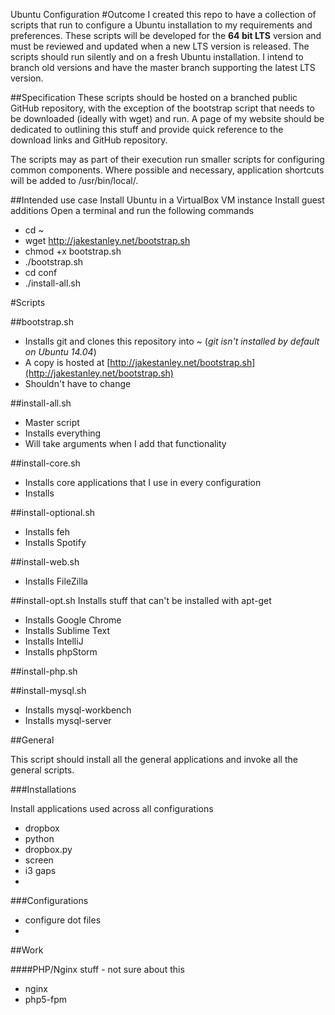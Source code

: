 Ubuntu Configuration
#Outcome
I created this repo to have a collection of scripts that run to configure a Ubuntu installation to my requirements and preferences. These scripts will be developed for the **64 bit LTS** version and must be reviewed and updated when a new LTS version is released. The scripts should run silently and on a fresh Ubuntu installation. I intend to branch old versions and have the master branch supporting the latest LTS version. 

##Specification
These scripts should be hosted on a branched public GitHub repository, with the exception of the bootstrap script that needs to be downloaded (ideally with wget) and run. A page of my website should be dedicated to outlining this stuff and provide quick reference to the download links and GitHub repository.

The scripts may as part of their execution run smaller scripts for configuring common components. Where possible and necessary, application shortcuts will be added to /usr/bin/local/.

##Intended use case
Install Ubuntu in a VirtualBox VM instance
Install guest additions
Open a terminal and run the following commands

- cd ~
- wget http://jakestanley.net/bootstrap.sh
- chmod +x bootstrap.sh
- ./bootstrap.sh
- cd conf
- ./install-all.sh

#Scripts

##bootstrap.sh
- Installs git and clones this repository into ~ (*git isn't installed by default on Ubuntu 14.04*)
- A copy is hosted at [http://jakestanley.net/bootstrap.sh](http://jakestanley.net/bootstrap.sh)
- Shouldn't have to change

##install-all.sh
- Master script
- Installs everything
- Will take arguments when I add that functionality

##install-core.sh
- Installs core applications that I use in every configuration
- Installs 

##install-optional.sh
- Installs feh
- Installs Spotify

##install-web.sh
- Installs FileZilla

##install-opt.sh
Installs stuff that can't be installed with apt-get
- Installs Google Chrome
- Installs Sublime Text
- Installs IntelliJ
- Installs phpStorm

##install-php.sh


##install-mysql.sh
- Installs mysql-workbench
- Installs mysql-server
 
##General

This script should install all the general applications and invoke all the general scripts.

###Installations

Install applications used across all configurations
- dropbox
- python
- dropbox.py
- screen
- i3 gaps
- 
###Configurations
- configure dot files
- 

##Work

####PHP/Nginx stuff - not sure about this
- nginx
- php5-fpm
